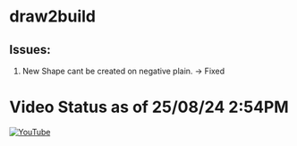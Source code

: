 # draw2build

## Issues:

1. New Shape cant be created on negative plain. -> Fixed 

# Video Status as of 25/08/24 2:54PM
[![YouTube](http://i.ytimg.com/vi/shN9ZwAS4GQ/hqdefault.jpg)](https://www.youtube.com/watch?v=shN9ZwAS4GQ)
